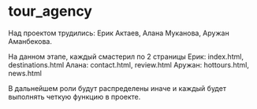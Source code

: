# tour_agency

Над проектом трудились: Ерик Актаев, Алана Муканова, Аружан Аманбекова.

На данном этапе, каждый смастерил по 2 страницы
Ерик: index.html, destinations.html
Алана: contact.html, review.html
Аружан: hottours.html, news.html

В дальнейшем роли будут распределены иначе и каждый будет выполнять четкую функцию в проекте.